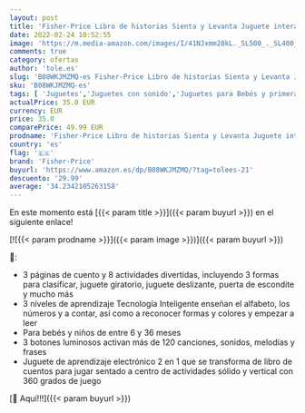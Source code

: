 ```yaml
---
layout: post
title: 'Fisher-Price Libro de historias Sienta y Levanta Juguete interactivo con luces y sonidos  regalo para bebés +6 meses  Mattel HCL17 '
date: 2022-02-24 10:52:55
image: 'https://m.media-amazon.com/images/I/41NJxmm28kL._SL500_._SL400_.jpg'
comments: true
category: ofertas
author: 'tole.es'
slug: 'B08WKJMZMQ-es Fisher-Price Libro de historias Sienta y Levanta Juguete...'
sku: 'B08WKJMZMQ-es'
tags: [ 'Juguetes','Juguetes con sonido','Juguetes para Bebés y primera infancia','Juguetes y juegos','bebés','fisher-price', ]
actualPrice: 35.0 EUR
currency: EUR
price: 35.0
comparePrice: 49.99 EUR
prodname: 'Fisher-Price Libro de historias Sienta y Levanta Juguete interactivo con luces y sonidos  regalo para bebés +6 meses  Mattel HCL17 '
country: 'es'
flag: '🇪🇸'
brand: 'Fisher-Price'
buyurl: 'https://www.amazon.es/dp/B08WKJMZMQ/?tag=tolees-21'
descuento: '29.99'
average: '34.2342105263158'
---
```


En este momento está [{{< param title >}}]({{< param buyurl >}}) en el siguiente enlace!

[![{{< param prodname >}}]({{< param image >}})]({{< param buyurl >}})

🔎:

- 3 páginas de cuento y 8 actividades divertidas, incluyendo 3 formas para clasificar, juguete giratorio, juguete deslizante, puerta de escondite y mucho más
- 3 niveles de aprendizaje Tecnología Inteligente enseñan el alfabeto, los números y a contar, así como a reconocer formas y colores y empezar a leer
- Para bebés y niños de entre 6 y 36 meses
- 3 botones luminosos activan más de 120 canciones, sonidos, melodías y frases
- Juguete de aprendizaje electrónico 2 en 1 que se transforma de libro de cuentos para jugar sentado a centro de actividades sólido y vertical con 360 grados de juego

[🛒 Aquí!!!]({{< param buyurl >}})
